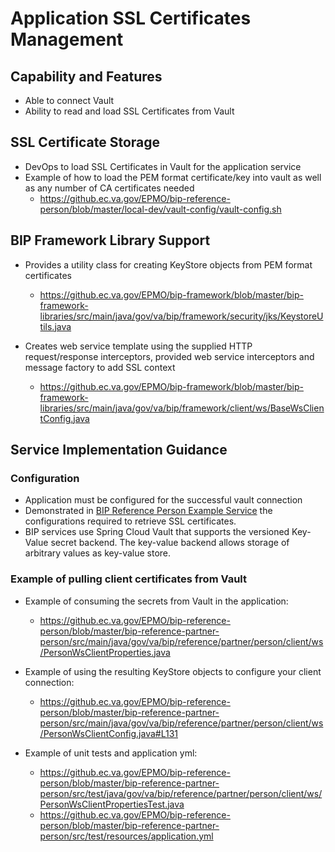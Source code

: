 # Application SSL Certificates Management

## Capability and Features
- Able to connect Vault
- Ability to read and load SSL Certificates from Vault

## SSL Certificate Storage
- DevOps to load SSL Certificates in Vault for the application service
- Example of how to load the PEM format certificate/key into vault as well as any number of CA certificates needed
    - https://github.ec.va.gov/EPMO/bip-reference-person/blob/master/local-dev/vault-config/vault-config.sh

## BIP Framework Library Support

- Provides a utility class for creating KeyStore objects from PEM format certificates
    - https://github.ec.va.gov/EPMO/bip-framework/blob/master/bip-framework-libraries/src/main/java/gov/va/bip/framework/security/jks/KeystoreUtils.java
	
- Creates web service template using the supplied HTTP request/response interceptors, provided web service interceptors and message factory to add SSL context 
    - https://github.ec.va.gov/EPMO/bip-framework/blob/master/bip-framework-libraries/src/main/java/gov/va/bip/framework/client/ws/BaseWsClientConfig.java
    
## Service Implementation Guidance

### Configuration
- Application must be configured for the successful vault connection
- Demonstrated in [BIP Reference Person Example Service](https://github.ec.va.gov/EPMO/bip-reference-person) the configurations required to retrieve SSL certificates. 
- BIP services use Spring Cloud Vault that supports the versioned Key-Value secret backend. The key-value backend allows storage of arbitrary values as key-value store. 

### Example of pulling client certificates from Vault 
    
- Example of consuming the secrets from Vault in the application:
    - https://github.ec.va.gov/EPMO/bip-reference-person/blob/master/bip-reference-partner-person/src/main/java/gov/va/bip/reference/partner/person/client/ws/PersonWsClientProperties.java
    
- Example of using the resulting KeyStore objects to configure your client connection:
    - https://github.ec.va.gov/EPMO/bip-reference-person/blob/master/bip-reference-partner-person/src/main/java/gov/va/bip/reference/partner/person/client/ws/PersonWsClientConfig.java#L131
    
- Example of unit tests and application yml:
    - https://github.ec.va.gov/EPMO/bip-reference-person/blob/master/bip-reference-partner-person/src/test/java/gov/va/bip/reference/partner/person/client/ws/PersonWsClientPropertiesTest.java
    - https://github.ec.va.gov/EPMO/bip-reference-person/blob/master/bip-reference-partner-person/src/test/resources/application.yml


